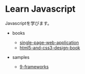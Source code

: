 # Learn Javascript
Javascriptを学びます。

- books
  - [single-page-web-application](http://www.oreilly.co.jp/books/9784873116730/)
  - [html5-and-css3-design-book](http://www.socym.co.jp/book/964)

- samples
  - [9-frameworks](http://paiza.hatenablog.com/entry/2015/03/11/Backbone_JS%E3%81%8B%E3%82%89Angular2%E3%81%BE%E3%81%A7%E3%80%81%E5%85%A89%E5%A4%A7JavaScript%E3%83%95%E3%83%AC%E3%83%BC%E3%83%A0%E3%83%AF%E3%83%BC%E3%82%AF%E3%82%92%E6%9B%B8%E3%81%8D%E6%AF%94%E3%81%B9)
